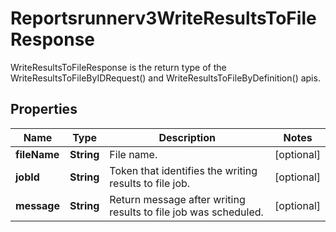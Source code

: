 

# Reportsrunnerv3WriteResultsToFileResponse

WriteResultsToFileResponse is the return type of the WriteResultsToFileByIDRequest() and WriteResultsToFileByDefinition() apis.

## Properties

| Name | Type | Description | Notes |
|------------ | ------------- | ------------- | -------------|
|**fileName** | **String** | File name. |  [optional] |
|**jobId** | **String** | Token that identifies the writing results to file job. |  [optional] |
|**message** | **String** | Return message after writing results to file job was scheduled. |  [optional] |



